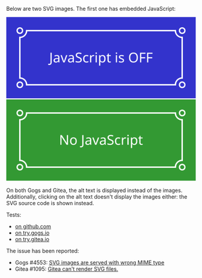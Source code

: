 Below are two SVG images. The first one has embedded JavaScript:

![(this is the alt text of the first image)](image.svg)
![(this is the alt text of the second image)](image-nojs.svg)

On both Gogs and Gitea, the alt text is displayed instead of the images.
Additionally, clicking on the alt text doesn't display the images
either: the SVG source code is shown instead.

Tests:

* [on github.com](https://github.com/edgar-bonet/test-svg-mime)
* [on try.gogs.io](https://try.gogs.io/edgar/test-svg-mime)
* [on try.gitea.io](https://try.gitea.io/edgar/test-svg-mine)

The issue has been reported:

* Gogs #4553: [SVG images are served with wrong MIME type](https://github.com/gogits/gogs/issues/4553)
* Gitea #1095: [Gitea can't render SVG files.](https://github.com/go-gitea/gitea/issues/1095)
